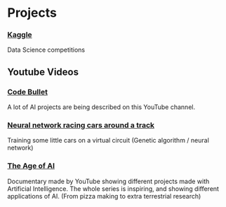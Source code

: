 # Projects

### [Kaggle](https://www.kaggle.com/)

Data Science competitions


## Youtube Videos

### [Code Bullet](https://www.youtube.com/channel/UC0e3QhIYukixgh5VVpKHH9Q)

A lot of AI projects are being described on this YouTube channel.

### [Neural network racing cars around a track](https://www.youtube.com/watch?v=wL7tSgUpy8w)

Training some little cars on a virtual circuit (Genetic algorithm / neural network)

### [The Age of AI](https://www.youtube.com/watch?v=UwsrzCVZAb8)

Documentary made by YouTube showing different projects made with Artificial Intelligence. The whole series is inspiring, and showing different applications of AI. (From pizza making to extra terrestrial research)


